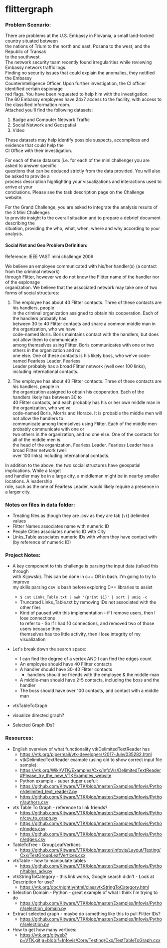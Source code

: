 # flittergraph

### Problem Scenario:
There are problems at the U.S. Embassy in Flovania, a small land-locked country situated between \
the nations of Trium to the north and east, Posana to the west, and the Republic of Transak \
to the southwest.  
The network security team recently found irregularities while reviewing Embassy network traffic logs. \
Finding no security issues that could explain the anomalies, they notified the Embassy \
Counterintelligence Officer.  Upon further investigation, the CI officer identified certain espionage \
red flags.  You have been requested to help him with the investigation.  
The 60 Embassy employees have 24x7 access to the facility, with access to the classified information room.   
Attached you'll find the following datasets:
1.  Badge and Computer Network Traffic
2.  Social Network and Geospatial
3.  Video 

These datasets may help identify possible suspects, accomplices and evidence that could help the  \
CI Office with their investigation. 

For each of these datasets (i.e. for each of the mini challenge) you are asked to answer specific \
questions that can be deduced strictly from the data provided. You will also be asked to provide a \
process description highlighting your visualizations and interactions used to arrive at your \
conclusions. Please see the task description page on the Challenge website.  

For the Grand Challenge, you are asked to integrate the analysis results of the 3 Mini Challenges \
to provide insight to the overall situation and to prepare a debrief document describing the \
situation, providing the who, what, when, where and why according to your analysis.

#### Social Net and Geo Problem Definition:
Reference: IEEE VAST mini challenge 2009
		
We believe an employee communicated with his/her handler(s) (a contact from the criminal network) \
through Flitter, however we do not know the Flitter name of the handler nor of the espionage \
organization. We believe that the associated network may take one of two forms of social structures:

1. The employee has about 40 Flitter contacts. Three of these contacts are his handlers, people \
in the criminal organization assigned to obtain his cooperation. Each of the handlers probably has \
between 30 to 40 Flitter contacts and share a common middle man in the organization, who we have \
code-named Boris. Boris maintains contact with the handlers, but does not allow them to communicate \
among themselves using Flitter. Boris communicates with one or two others in the organization and no \
one else. One of these contacts is his likely boss, who we've code­named Fearless Leader. Fearless \
Leader probably has a broad Flitter network (well over 100 links), including international contacts.

2. The employee has about 40 Flitter contacts. Three of these contacts are his handlers, people in \
the organization assigned to obtain his cooperation. Each of the handlers likely has between 30 to \
40 Flitter contacts, and each probably has his or her own middle man in the organization, who we've \
code-named Boris, Morris and Horace. It is probable the middle men will not allow the handlers to \
communicate among themselves using Flitter. Each of the middle men probably communicate with one or \
two others in the organization, and no one else. One of the contacts for all of the middle men is \
the head of the organization, Fearless Leader. Fearless Leader has a broad Flitter network (well \
over 100 links) including international contacts.

In addition to the above, the two social structures have geospatial implications. While a target \
and handler may be in a large city, a middleman might be in nearby smaller locations. A leadership \
role, such as the one of Fearless Leader, would likely require a presence in a larger city.


### Notes on files in data folder:
* Treating files as though they are .csv as they are tab (`\t`) delimited values
* Flitter Names associates name with numeric ID
* People Cities associates numeric ID with City
* Links_Table associates numeric IDs with whom they have contact with (by reference of numeric ID)

### Project Notes:
* A key component to this challenge is parsing the input data (talked this through \
with Kijowski).  This can be done in c++ OR in bash.  I'm going to try to improve \
my skills parsing csv is bash before exploring C++ libraries to assist
  * `$ cat Links_Table.txt | awk '{print $1}' | sort | uniq -c`
  * Truncated Links_Table.txt by removing IDs not associated with the other files
  * Kind of paused with this implementation - if I remove users, then I lose connections \
  to refer to - So if I had 10 connections, and removed two of those users because they \
  themselves has too little activity, then I lose integrity of my visualization
* Let's break down the search space:
  * I can find the degree of a vertex AND I can find the edges count
  * An employee should have 40 Flitter contacts
  * A handler should have  30-40 Flitter contacts 
    * handlers should be friends with the employee & the middle-man
  * A middle-man should have 2-5 contacts, including the boss and the handler
  * The boss should have over 100 contacts, and contact with a middle man

* vtkTableToGraph
* visualize directed graph?
* Selected Graph IDs?

### Resources:
* English overview of what functionality vtkDelimitedTextReader has
  * https://vtk.org/pipermail/vtk-developers/2017-July/035282.html
  * vtkDelimitedTextReader example (using old to show correct input file sample):
  * https://vtk.org/Wiki/VTK/Examples/Cxx/InfoVis/DelimitedTextReader#Please_try_the_new_VTKExamples_website
  * Python example - super duper useful:
  * https://github.com/Kitware/VTK/blob/master/Examples/Infovis/Python/delimited_text_reader2.py
  * https://github.com/Kitware/VTK/blob/master/Examples/Infovis/Python/authors.csv
* vtk Table To Graph - reference to link friends?
  * https://github.com/Kitware/VTK/blob/master/Examples/Infovis/Python/csv_to_graph.py
  * https://github.com/Kitware/VTK/blob/master/Examples/Infovis/Python/nodes.csv
  * https://github.com/Kitware/VTK/blob/master/Examples/Infovis/Python/edges.csv
* TableToTree - GroupLeafVertices
  * https://github.com/Kitware/VTK/blob/master/Infovis/Layout/Testing/Cxx/TestGroupLeafVertices.cxx
* vtkTable - how to manipulate tables
  * https://github.com/Kitware/VTK/blob/master/Examples/Infovis/Python/tables_adv.py
* vtkStringToCategory - this link works, Google search didn't - Look at Description for use?
  * https://vtk.org/doc/nightly/html/classvtkStringToCategory.html
* Selection Domain - Python - great example of what I think I'm trying to do
  * https://github.com/Kitware/VTK/blob/master/Examples/Infovis/Python/selection_domain.py
* Extract selected graph - maybe do something like this to pull Flitter IDs?
  * https://github.com/Kitware/VTK/blob/master/Examples/Infovis/Python/selection.py
* How to get how many vertices:
  * https://vtk.org/gitweb?p=VTK.git;a=blob;f=Infovis/Core/Testing/Cxx/TestTableToGraph.cxx
